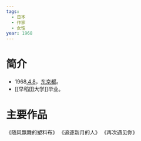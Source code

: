 ```yaml
---
tags:
  - 日本
  - 作家
  - 女性
year: 1968
---
```

# 简介

- 1968[.4.8](2024-04-08.md)，[东京都](东京都.md)。
- [[早稻田大学]]毕业。
# 主要作品

《随风飘舞的塑料布》
《追逐新月的人》
《再次遇见你》